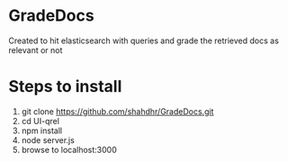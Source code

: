 # GradeDocs
Created to hit elasticsearch with queries and grade the retrieved docs as relevant or not

# Steps to install

1. git clone https://github.com/shahdhr/GradeDocs.git
2. cd UI-qrel
3. npm install
4. node server.js
5. browse to localhost:3000
